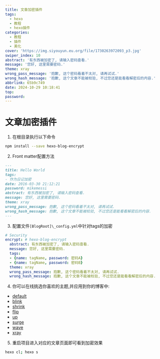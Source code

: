 ```yaml
---
title: 文章加密插件
tags:
  - hexo
  - 教程
  - hexo插件
categories:
  - 教程
  - 插件
  - 美化
cover: 'https://img.siyouyun.eu.org/file/1730263972093_p3.jpg'
swiper_index: 10
abstract: '有东西被加密了, 请输入密码查看.'
message: '您好, 这里需要密码.'
theme: xray
wrong_pass_message: '抱歉, 这个密码看着不太对, 请再试试.'
wrong_hash_message: '抱歉, 这个文章不能被校验, 不过您还是能看看解密后的内容.'
abbrlink: 65b9c749
date: 2024-10-29 10:18:41
top:
password:
---
```

# 文章加密插件

1. 在根目录执行以下命令

~~~bash
npm install --save hexo-blog-encrypt
~~~

2. Front matter配置方法

~~~markdown
---
title: Hello World
tags:
- 作为日记加密
date: 2016-03-30 21:12:21
password: mikemessi
abstract: 有东西被加密了, 请输入密码查看.
message: 您好, 这里需要密码.
theme: xray
wrong_pass_message: 抱歉, 这个密码看着不太对, 请再试试.
wrong_hash_message: 抱歉, 这个文章不能被校验, 不过您还是能看看解密后的内容.
---
~~~

3. 配置文件`[BlogRoot]\_config.yml`中针对tags的加密

~~~yaml
# Security
encrypt: # hexo-blog-encrypt
  abstract: 有东西被加密了, 请输入密码查看.
  message: 您好, 这里需要密码.
  tags:
  - {name: tagName, password: 密码A}
  - {name: tagName, password: 密码B}
  theme: xray
  wrong_pass_message: 抱歉, 这个密码看着不太对, 请再试试.
  wrong_hash_message: 抱歉, 这个文章不能被校验, 不过您还是能看看解密后的内容.
~~~

4. 你可以在线挑选你喜欢的主题,并应用到你的博客中:

- [default](https://mhexo.github.io/2020/12/23/Theme-Test-Default/)
- [blink](https://mhexo.github.io/2020/12/23/Theme-Test-Blink/)
- [shrink](https://mhexo.github.io/2020/12/23/Theme-Test-Shrink/)
- [flip](https://mhexo.github.io/2020/12/23/Theme-Test-Flip/)
- [up](https://mhexo.github.io/2020/12/23/Theme-Test-Up/)
- [surge](https://mhexo.github.io/2020/12/23/Theme-Test-Surge/)
- [wave](https://mhexo.github.io/2020/12/23/Theme-Test-Wave/)
- [xray](https://mhexo.github.io/2020/12/23/Theme-Test-Xray/)

5. 重启项目进入对应的文章页面即可看到加密效果

~~~bash
hexo cl; hexo s
~~~

